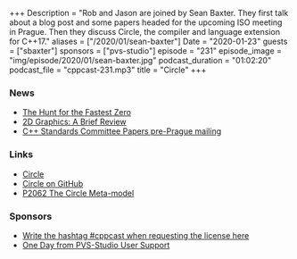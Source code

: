 +++
Description = "Rob and Jason are joined by Sean Baxter. They first talk about a blog post and some papers headed for the upcoming ISO meeting in Prague. Then they discuss Circle, the compiler and language extension for C++17."
aliases = ["/2020/01/sean-baxter"]
Date = "2020-01-23"
guests = ["sbaxter"]
sponsors = ["pvs-studio"]
episode = "231"
episode_image = "img/episode/2020/01/sean-baxter.jpg"
podcast_duration = "01:02:20"
podcast_file = "cppcast-231.mp3"
title = "Circle"
+++

### News ###

 - [The Hunt for the Fastest Zero](https://travisdowns.github.io/blog/2020/01/20/zero.html)
 - [2D Graphics: A Brief Review](http://www.open-std.org/jtc1/sc22/wg21/docs/papers/2020/p2005r0.html)
 - [C++ Standards Committee Papers pre-Prague mailing](http://www.open-std.org/jtc1/sc22/wg21/docs/papers/2020/#mailing2020-01)

### Links ###

 - [Circle](https://www.circle-lang.org/)
 - [Circle on GitHub](https://github.com/seanbaxter/circle)
 - [P2062 The Circle Meta-model](http://www.open-std.org/jtc1/sc22/wg21/docs/papers/2020/p2062r0.pdf)

### Sponsors ###

- [Write the hashtag #cppcast when requesting the license here](https://www.viva64.com/en/pvs-studio-download/)
- [One Day from PVS-Studio User Support](https://www.viva64.com/en/b/0671/)
